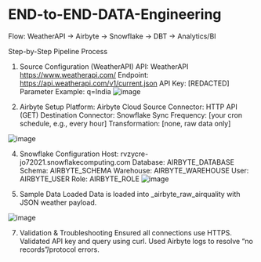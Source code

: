 # END-to-END-DATA-Engineering



Flow: WeatherAPI → Airbyte → Snowflake → DBT → Analytics/BI


Step-by-Step Pipeline Process
1. Source Configuration (WeatherAPI)
API: WeatherAPI https://www.weatherapi.com/
Endpoint: https://api.weatherapi.com/v1/current.json
API Key: [REDACTED]
Parameter Example: q=India
![image](https://github.com/user-attachments/assets/0f860613-69fb-4214-ae60-cc18a956c73e)


3. Airbyte Setup
Platform: Airbyte Cloud
Source Connector: HTTP API (GET)
Destination Connector: Snowflake
Sync Frequency: [your cron schedule, e.g., every hour]
Transformation: [none, raw data only]

![image](https://github.com/user-attachments/assets/7f8572c6-e578-4749-906f-300cd03104a6)

4. Snowflake Configuration
Host: rvzycre-jo72021.snowflakecomputing.com
Database: AIRBYTE_DATABASE
Schema: AIRBYTE_SCHEMA
Warehouse: AIRBYTE_WAREHOUSE
User: AIRBYTE_USER
Role: AIRBYTE_ROLE
![image](https://github.com/user-attachments/assets/04818582-a902-44d9-963e-ce1a5f732f8f)


6. Sample Data Loaded
Data is loaded into _airbyte_raw_airquality with JSON weather payload.

![image](https://github.com/user-attachments/assets/de9708d9-d25a-4e1d-83b3-1bf4f20ed644)

7. Validation & Troubleshooting
Ensured all connections use HTTPS.
Validated API key and query using curl.
Used Airbyte logs to resolve “no records”/protocol errors.
